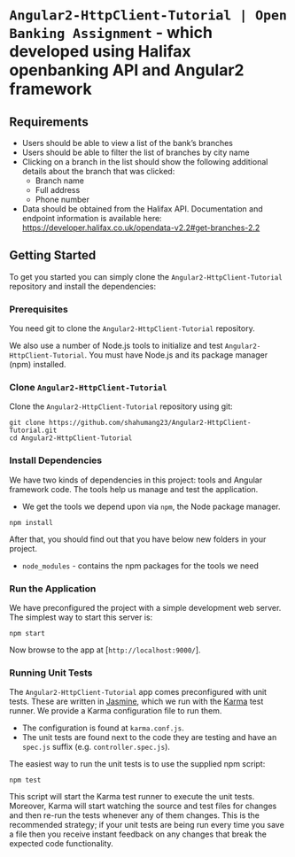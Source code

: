 # `Angular2-HttpClient-Tutorial ​| Open Banking ​Assignment` - which developed using Halifax openbanking API and Angular2 framework

## Requirements

* Users should be able to view a list of the bank’s branches<br/>
* Users should be able to filter the list of branches by city name<br/>
* Clicking on a branch in the list should show the following additional details about the branch that was clicked:<br/>
  * Branch name<br/>
  * Full address<br/>
  * Phone number<br/>
* Data should be obtained from the Halifax API. Documentation and endpoint information is available here: https://developer.halifax.co.uk/opendata-v2.2#get-branches-2.2

## Getting Started

To get you started you can simply clone the `Angular2-HttpClient-Tutorial` repository and install the dependencies:

### Prerequisites

You need git to clone the `Angular2-HttpClient-Tutorial` repository.

We also use a number of Node.js tools to initialize and test `Angular2-HttpClient-Tutorial`. You must have Node.js
and its package manager (npm) installed.

### Clone `Angular2-HttpClient-Tutorial`

Clone the `Angular2-HttpClient-Tutorial` repository using git:

```
git clone https://github.com/shahumang23/Angular2-HttpClient-Tutorial.git
cd Angular2-HttpClient-Tutorial
```

### Install Dependencies

We have two kinds of dependencies in this project: tools and Angular framework code. The tools help
us manage and test the application.

* We get the tools we depend upon via `npm`, the Node package manager.

```
npm install
```

After that, you should find out that you have
below new folders in your project.

* `node_modules` - contains the npm packages for the tools we need

### Run the Application

We have preconfigured the project with a simple development web server. The simplest way to start
this server is:

```
npm start
```

Now browse to the app at [`http://localhost:9000/`].

### Running Unit Tests

The `Angular2-HttpClient-Tutorial` app comes preconfigured with unit tests. These are written in [Jasmine][jasmine],
which we run with the [Karma][karma] test runner. We provide a Karma configuration file to run them.

* The configuration is found at `karma.conf.js`.
* The unit tests are found next to the code they are testing and have an `spec.js` suffix (e.g.
  `controller.spec.js`).

The easiest way to run the unit tests is to use the supplied npm script:

```
npm test
```

This script will start the Karma test runner to execute the unit tests. Moreover, Karma will start
watching the source and test files for changes and then re-run the tests whenever any of them
changes.
This is the recommended strategy; if your unit tests are being run every time you save a file then
you receive instant feedback on any changes that break the expected code functionality.

[angular]: https://angular.io/
[httpclient]: https://angular.io/guide/http
[jasmine]: https://jasmine.github.io/
[karma]: https://karma-runner.github.io/
[node]: https://nodejs.org/
[npm]: https://www.npmjs.org/
[typescript]: https://www.typescriptlang.org/
[typescript]: https://www.typescriptlang.org/
[webpack]: https://webpack.js.org/
[bootstrap]: https://getbootstrap.com/
[RxJS]: https://angular.io/guide/rx-library
[in-memory-web-api]: https://github.com/angular/in-memory-web-api

